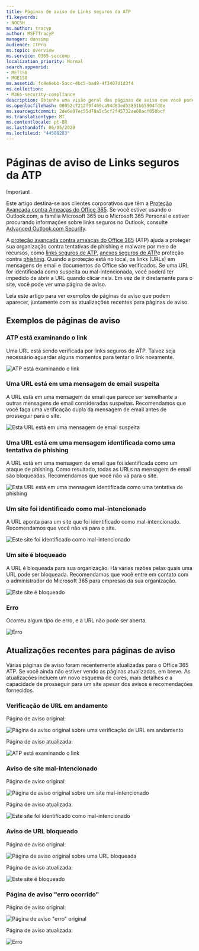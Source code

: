 ```yaml
---
title: Páginas de aviso de Links seguros da ATP
f1.keywords:
- NOCSH
ms.author: tracyp
author: MSFTTracyP
manager: dansimp
audience: ITPro
ms.topic: overview
ms.service: O365-seccomp
localization_priority: Normal
search.appverid:
- MET150
- MOE150
ms.assetid: fc4e6ebb-5acc-4bc5-bad8-4f3407d1d3f4
ms.collection:
- M365-security-compliance
description: Obtenha uma visão geral das páginas de aviso que você pode ver quando a proteção avançada contra ameaças do Office 365 está no trabalho.
ms.openlocfilehash: 00052c7212f9f469ca94d83ed53851b65904fd8e
ms.sourcegitcommit: 2de6e07ec55d78a5c5cf2f45732ae68acf058bcf
ms.translationtype: MT
ms.contentlocale: pt-BR
ms.lasthandoff: 06/05/2020
ms.locfileid: "44588283"
---
```

# <a name="atp-safe-links-warning-pages"></a>Páginas de aviso de Links seguros da ATP

> [!IMPORTANT]
> Este artigo destina-se aos clientes corporativos que têm a [Proteção Avançada contra Ameaças do Office 365](office-365-atp.md). Se você estiver usando o Outlook.com, a família Microsoft 365 ou o Microsoft 365 Personal e estiver procurando informações sobre links seguros no Outlook, consulte [Advanced Outlook.com Security](https://support.microsoft.com/office/882d2243-eab9-4545-a58a-b36fee4a46e2).

A [proteção avançada contra ameaças do Office 365](office-365-atp.md) (ATP) ajuda a proteger sua organização contra tentativas de phishing e malware por meio de recursos, como [links seguros de ATP](atp-safe-links.md), [anexos seguros de ATP](atp-safe-attachments.md)e proteção contra [phishing](anti-phishing-protection.md). Quando a proteção está no local, os links (URLs) em mensagens de email e documentos do Office são verificados. Se uma URL for identificada como suspeita ou mal-intencionada, você poderá ter impedido de abrir a URL quando clicar nela. Em vez de ir diretamente para o site, você pode ver uma página de aviso.

Leia este artigo para ver exemplos de páginas de aviso que podem aparecer, juntamente com as atualizações recentes para páginas de aviso.

## <a name="examples-of-warning-pages"></a>Exemplos de páginas de aviso

### <a name="atp-is-scanning-the-link"></a>ATP está examinando o link

Uma URL está sendo verificada por links seguros de ATP. Talvez seja necessário aguardar alguns momentos para tentar o link novamente.

![ATP está examinando o link](../../media/ee8dd5ed-6b91-4248-b054-12b719e8d0ed.png)

### <a name="a-url-is-in-a-suspicious-email-message"></a>Uma URL está em uma mensagem de email suspeita

A URL está em uma mensagem de email que parece ser semelhante a outras mensagens de email consideradas suspeitas. Recomendamos que você faça uma verificação dupla da mensagem de email antes de prosseguir para o site.

![Esta URL está em uma mensagem de email suspeita](../../media/33f57923-23e3-4b0f-838b-6ad589ba897b.png)

### <a name="a-url-is-in-a-message-identified-as-a-phishing-attempt"></a>Uma URL está em uma mensagem identificada como uma tentativa de phishing

A URL está em uma mensagem de email que foi identificada como um ataque de phishing. Como resultado, todas as URLs na mensagem de email são bloqueadas. Recomendamos que você não vá para o site.

![Esta URL está em uma mensagem identificada como uma tentativa de phishing](../../media/6e544a28-0604-4821-aba6-d5a57bb917e5.png)

### <a name="a-site-has-been-identified-as-malicious"></a>Um site foi identificado como mal-intencionado

A URL aponta para um site que foi identificado como mal-intencionado.  <br/> Recomendamos que você não vá para o site.

![Este site foi identificado como mal-intencionado](../../media/058883c8-23f0-4672-9c1c-66b084796177.png)

### <a name="a-site-is-blocked"></a>Um site é bloqueado

A URL é bloqueada para sua organização. Há várias razões pelas quais uma URL pode ser bloqueada. Recomendamos que você entre em contato com o administrador do Microsoft 365 para empresas da sua organização.

![Este site é bloqueado](../../media/6b4bda2d-a1e6-419e-8b10-588e83c3af3f.png)

### <a name="an-error-has-occurred"></a>Erro

Ocorreu algum tipo de erro, e a URL não pode ser aberta.

![Erro](../../media/2f7465a4-1cf4-4c1c-b7d4-3c07e4b795b4.png)

## <a name="recent-updates-to-warning-pages"></a>Atualizações recentes para páginas de aviso

Várias páginas de aviso foram recentemente atualizadas para o Office 365 ATP. Se você ainda não estiver vendo as páginas atualizadas, em breve. As atualizações incluem um novo esquema de cores, mais detalhes e a capacidade de prosseguir para um site apesar dos avisos e recomendações fornecidos.

### <a name="url-scan-in-progress"></a>Verificação de URL em andamento

Página de aviso original:

![Página de aviso original sobre uma verificação de URL em andamento](../../media/04368763-763f-43d6-94a4-a48291d36893.png)

Página de aviso atualizada:

![ATP está examinando o link](../../media/ee8dd5ed-6b91-4248-b054-12b719e8d0ed.png)

### <a name="malicious-site-warning"></a>Aviso de site mal-intencionado

Página de aviso original:

![Página de aviso original sobre um site mal-intencionado](../../media/b9efda09-6dd8-46ef-82cb-56e4d538b8f5.png)

Página de aviso atualizada:

![Este site foi identificado como mal-intencionado](../../media/058883c8-23f0-4672-9c1c-66b084796177.png)

### <a name="blocked-url-warning"></a>Aviso de URL bloqueado

Página de aviso original:

![Página de aviso original sobre uma URL bloqueada](../../media/3d6ba028-30bf-45fc-958e-d3aad3defc83.png)

Página de aviso atualizada:

![Este site é bloqueado](../../media/6b4bda2d-a1e6-419e-8b10-588e83c3af3f.png)

### <a name="error-occurred-warning-page"></a>Página de aviso "erro ocorrido"

Página de aviso original:

![Página de aviso "erro" original](../../media/9aaa4383-2f23-48be-bdaa-8efbcb2acc70.png)

Página de aviso atualizada:

![Erro](../../media/2f7465a4-1cf4-4c1c-b7d4-3c07e4b795b4.png)
